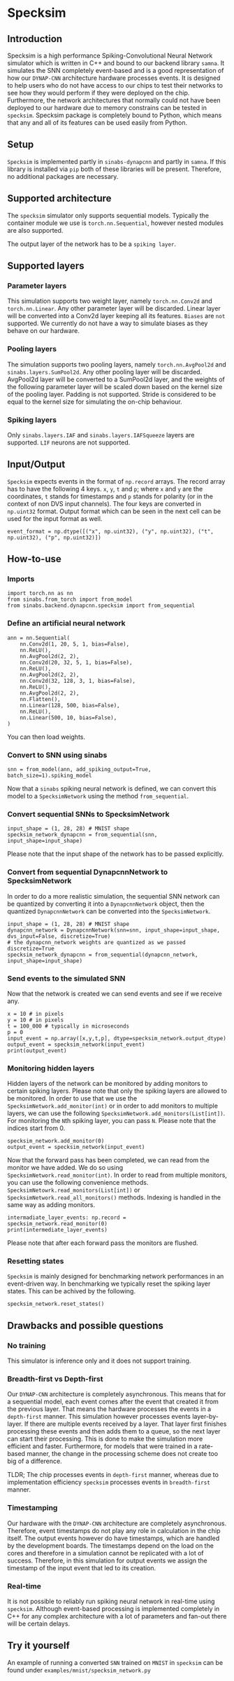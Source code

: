 # Specksim 

## Introduction

Specksim is a high performance Spiking-Convolutional Neural Network simulator which is written in C++ and bound to our backend library `samna`. It simulates the SNN completely event-based and is a good representation of how our `DYNAP-CNN` architecture hardware processes events. It is designed to help users who do not have access to our chips to test their networks to see how they would perform if they were deployed on the chip. Furthermore, the network architectures that normally could not have been deployed to our hardware due to memory constrains can be tested in `specksim`. Specksim package is completely bound to Python, which means that any and all of its features can be used easily from Python.

## Setup
`Specksim` is implemented partly in `sinabs-dynapcnn` and partly in `samna`. If this library is installed via `pip` both of these libraries will be present. Therefore, no additional packages are necessary. 

## Supported architecture
The `specksim` simulator only supports sequential models. Typically the container module we use is `torch.nn.Sequential`, however nested modules are also supported.

The output layer of the network has to be a `spiking layer`.

## Supported layers

### Parameter layers
This simulation supports two weight layer, namely `torch.nn.Conv2d` and `torch.nn.Linear`. Any other parameter layer will be discarded. Linear layer will be converted into a Conv2d layer keeping all its features. `Biases` are `not` supported. We currently do not have a way to simulate biases as they behave on our hardware.

### Pooling layers
The simulation supports two pooling layers, namely `torch.nn.AvgPool2d` and `sinabs.layers.SumPool2d`. Any other pooling layer will be discarded. AvgPool2d layer will be converted to a SumPool2d layer, and the weights of the following parameter layer will be scaled down based on the kernel size of the pooling layer. Padding is not supported. Stride is considered to be equal to the kernel size for simulating the on-chip behaviour. 

### Spiking layers
Only `sinabs.layers.IAF` and `sinabs.layers.IAFSqueeze` layers are supported. `LIF` neurons are not supported. 

## Input/Output
`Specksim` expects events in the format of `np.record` arrays. The record array has to have the following 4 keys. `x`, `y`, `t` and `p`; where `x` and `y` are the coordinates, `t` stands for timestamps and `p` stands for polarity (or in the context of non DVS input channels). The four keys are converted in `np.uint32` format. Output format which can be seen in the next cell can be used for the input format as well.

```
event_format = np.dtype([("x", np.uint32), ("y", np.uint32), ("t", np.uint32), ("p", np.uint32)])
```

## How-to-use

### Imports
```
import torch.nn as nn
from sinabs.from_torch import from_model
from sinabs.backend.dynapcnn.specksim import from_sequential
```

### Define an artificial neural network
```
ann = nn.Sequential(
    nn.Conv2d(1, 20, 5, 1, bias=False),
    nn.ReLU(),
    nn.AvgPool2d(2, 2),
    nn.Conv2d(20, 32, 5, 1, bias=False),
    nn.ReLU(),
    nn.AvgPool2d(2, 2),
    nn.Conv2d(32, 128, 3, 1, bias=False),
    nn.ReLU(),
    nn.AvgPool2d(2, 2),
    nn.Flatten(),
    nn.Linear(128, 500, bias=False),
    nn.ReLU(),
    nn.Linear(500, 10, bias=False),
)
```

You can then load weights.

### Convert to SNN using sinabs
```
snn = from_model(ann, add_spiking_output=True, batch_size=1).spiking_model
```

Now that a `sinabs` spiking neural network is defined, we can convert this model to a `SpecksimNetwork` using the method `from_sequential`. 

### Convert sequential SNNs to SpecksimNetwork

```
input_shape = (1, 28, 28) # MNIST shape
specksim_network_dynapcnn = from_sequential(snn, input_shape=input_shape)
```

Please note that the input shape of the network has to be passed explicitly.

### Convert from sequential DynapcnnNetwork to SpecksimNetwork

In order to do a more realistic simulation, the sequential SNN network can be quantized by converting it into a `DynapcnnNetwork` object, then the quantized `DynapcnnNetwork` can be converted into the `SpecksimNetwork`.

```
input_shape = (1, 28, 28) # MNIST shape
dynapcnn_network = DynapcnnNetwork(snn=snn, input_shape=input_shape, dvs_input=False, discretize=True)
# the dynapcnn_network weights are quantized as we passed discretize=True
specksim_network_dynapcnn = from_sequential(dynapcnn_network, input_shape=input_shape)
```

### Send events to the simulated SNN

Now that the network is created we can send events and see if we receive any.

```
x = 10 # in pixels
y = 10 # in pixels
t = 100_000 # typically in microseconds
p = 0
input_event = np.array([x,y,t,p], dtype=specksim_network.output_dtype)
output_event = specksim_network(input_event)
print(output_event)
```

### Monitoring hidden layers

Hidden layers of the network can be monitored by adding monitors to certain spiking layers. Please note that only the spiking layers are allowed to be monitored. In order to use that we use the `SpecksimNetwork.add_monitor(int)` or in order to add monitors to multiple layers, we can use the following `SpecksimNetwork.add_monitors(List[int])`. For monitoring the `N`th spiking layer, you can pass `N`. Please note that the indices start from 0.  

```
specksim_network.add_monitor(0)
output_event = specksim_network(input_event)
```

Now that the forward pass has been completed, we can read from the monitor we have added. We do so using `SpecksimNetwork.read_monitor(int)`. In order to read from multiple monitors, you can use the following convenience methods. `SpecksimNetowrk.read_monitors(List[int])` or `SpecksimNetwork.read_all_monitors()` methods. Indexing is handled in the same way as adding monitors.

```
intermadiate_layer_events: np.record = specksim_network.read_monitor(0)
print(intermediate_layer_events)
```

Please note that after each forward pass the monitors are flushed.

### Resetting states
`Specksim` is mainly designed for benchmarking network performances in an event-driven way. In benchmarking we typically reset the spiking layer states. This can be achived by the following.

```
specksim_network.reset_states()
```

## Drawbacks and possible questions

### No training
This simulator is inference only and it does not support training.

### Breadth-first vs Depth-first
Our `DYNAP-CNN` architecture is completely asynchronous. This means that for a sequential model, each event comes after the event that created it from the previous layer. That means the hardware processes the events in a `depth-first` manner. This simulation however processes events layer-by-layer. If there are multiple events received by a layer. That layer first finishes processing these events and then adds them to a queue, so the next layer can start their processing. This is done to make the simulation more efficient and faster. Furthermore, for models that were trained in a rate-based manner, the change in the processing scheme does not create too big of a difference.

TLDR; The chip processes events in `depth-first` manner, whereas due to implementation efficiency `specksim` processes events in `breadth-first` manner.

### Timestamping
Our hardware with the `DYNAP-CNN` architecture are completely asynchronous. Therefore, event timestamps do not play any role in calculation in the chip itself. The output events however do have timestamps, which are handled by the development boards. The timestamps depend on the load on the cores and therefore in a simulation cannot be replicated with a lot of success. Therefore, in this simulation for output events we assign the timestamp of the input event that led to its creation. 

### Real-time
It is not possible to reliably run spiking neural network in real-time using `specksim`. Although event-based processing is implemented completely in C++ for any complex architecture with a lot of parameters and fan-out there will be certain delays. 

## Try it yourself
An example of running a converted `SNN` trained on `MNIST` in `specksim` can be found under `examples/mnist/specksim_network.py`
